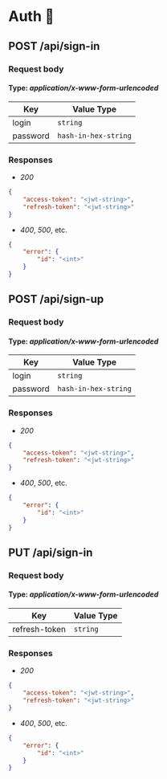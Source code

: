 # Auth 🚧

## POST /api/sign-in

### Request body
#### Type: *application/x-www-form-urlencoded*
| Key | Value Type |
|-----|------------|
| login    | `string` | 
| password | `hash-in-hex-string` | 

### Responses
- *200*
```json
{
    "access-token": "<jwt-string>",
    "refresh-token": "<jwt-string>"
}
```
- *400*, *500*, etc.
```json
{
    "error": {
        "id": "<int>"
    }
}
```

<!-- -------------------------------------------- -->

## POST /api/sign-up

### Request body
#### Type: *application/x-www-form-urlencoded*
| Key | Value Type |
|-----|------------|
| login    | `string` | 
| password | `hash-in-hex-string` | 

### Responses
- *200*
```json
{
    "access-token": "<jwt-string>",
    "refresh-token": "<jwt-string>"
}
```
- *400*, *500*, etc.
```json
{
    "error": {
        "id": "<int>"
    }
}
```

<!-- -------------------------------------------- -->

## PUT /api/sign-in

### Request body
#### Type: *application/x-www-form-urlencoded*
| Key | Value Type |
|-----|------------|
| refresh-token | `string` | 

### Responses
- *200*
```json
{
    "access-token": "<jwt-string>",
    "refresh-token": "<jwt-string>"
}
```
- *400*, *500*, etc.
```json
{
    "error": {
        "id": "<int>"
    }
}
```